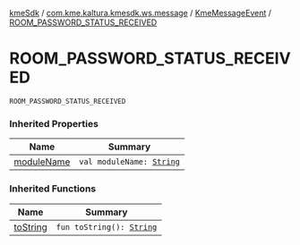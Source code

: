 [kmeSdk](../../index.md) / [com.kme.kaltura.kmesdk.ws.message](../index.md) / [KmeMessageEvent](index.md) / [ROOM_PASSWORD_STATUS_RECEIVED](./-r-o-o-m_-p-a-s-s-w-o-r-d_-s-t-a-t-u-s_-r-e-c-e-i-v-e-d.md)

# ROOM_PASSWORD_STATUS_RECEIVED

`ROOM_PASSWORD_STATUS_RECEIVED`

### Inherited Properties

| Name | Summary |
|---|---|
| [moduleName](module-name.md) | `val moduleName: `[`String`](https://kotlinlang.org/api/latest/jvm/stdlib/kotlin/-string/index.html) |

### Inherited Functions

| Name | Summary |
|---|---|
| [toString](to-string.md) | `fun toString(): `[`String`](https://kotlinlang.org/api/latest/jvm/stdlib/kotlin/-string/index.html) |
